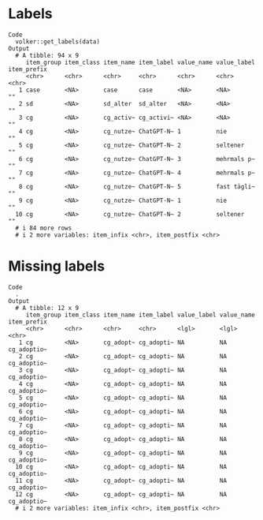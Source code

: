# Labels

    Code
      volker::get_labels(data)
    Output
      # A tibble: 94 x 9
         item_group item_class item_name item_label value_name value_label item_prefix
         <chr>      <chr>      <chr>     <chr>      <chr>      <chr>       <chr>      
       1 case       <NA>       case      case       <NA>       <NA>        ""         
       2 sd         <NA>       sd_alter  sd_alter   <NA>       <NA>        ""         
       3 cg         <NA>       cg_activ~ cg_activi~ <NA>       <NA>        ""         
       4 cg         <NA>       cg_nutze~ ChatGPT-N~ 1          nie         ""         
       5 cg         <NA>       cg_nutze~ ChatGPT-N~ 2          seltener    ""         
       6 cg         <NA>       cg_nutze~ ChatGPT-N~ 3          mehrmals p~ ""         
       7 cg         <NA>       cg_nutze~ ChatGPT-N~ 4          mehrmals p~ ""         
       8 cg         <NA>       cg_nutze~ ChatGPT-N~ 5          fast tägli~ ""         
       9 cg         <NA>       cg_nutze~ ChatGPT-N~ 1          nie         ""         
      10 cg         <NA>       cg_nutze~ ChatGPT-N~ 2          seltener    ""         
      # i 84 more rows
      # i 2 more variables: item_infix <chr>, item_postfix <chr>

# Missing labels

    Code
      .
    Output
      # A tibble: 12 x 9
         item_group item_class item_name item_label value_label value_name item_prefix
         <chr>      <chr>      <chr>     <chr>      <lgl>       <lgl>      <chr>      
       1 cg         <NA>       cg_adopt~ cg_adopti~ NA          NA         cg_adoptio~
       2 cg         <NA>       cg_adopt~ cg_adopti~ NA          NA         cg_adoptio~
       3 cg         <NA>       cg_adopt~ cg_adopti~ NA          NA         cg_adoptio~
       4 cg         <NA>       cg_adopt~ cg_adopti~ NA          NA         cg_adoptio~
       5 cg         <NA>       cg_adopt~ cg_adopti~ NA          NA         cg_adoptio~
       6 cg         <NA>       cg_adopt~ cg_adopti~ NA          NA         cg_adoptio~
       7 cg         <NA>       cg_adopt~ cg_adopti~ NA          NA         cg_adoptio~
       8 cg         <NA>       cg_adopt~ cg_adopti~ NA          NA         cg_adoptio~
       9 cg         <NA>       cg_adopt~ cg_adopti~ NA          NA         cg_adoptio~
      10 cg         <NA>       cg_adopt~ cg_adopti~ NA          NA         cg_adoptio~
      11 cg         <NA>       cg_adopt~ cg_adopti~ NA          NA         cg_adoptio~
      12 cg         <NA>       cg_adopt~ cg_adopti~ NA          NA         cg_adoptio~
      # i 2 more variables: item_infix <chr>, item_postfix <chr>

